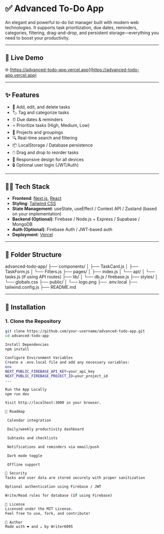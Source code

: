 # ✅ Advanced To-Do App

An elegant and powerful to-do list manager built with modern web technologies. It supports task prioritization, due dates, reminders, categories, filtering, drag-and-drop, and persistent storage—everything you need to boost your productivity.

---

## 🚀 Live Demo

🌐 [https://advanced-todo-app.vercel.app](https://advanced-todo-app.vercel.app)

---

## ✨ Features

- 📝 Add, edit, and delete tasks
- 🏷️ Tag and categorize tasks
- ⏰ Due dates & reminders
- ⭐ Prioritize tasks (High, Medium, Low)
- 📁 Projects and groupings
- 🔍 Real-time search and filtering
- 📦 LocalStorage / Database persistence
- 🖱️ Drag and drop to reorder tasks
- 📱 Responsive design for all devices
- 🔒 Optional user login (JWT/Auth)

---

## 🧑‍💻 Tech Stack

- **Frontend**: [Next.js](https://nextjs.org/), [React](https://reactjs.org/)
- **Styling**: [Tailwind CSS](https://tailwindcss.com/)
- **State Management**: useState, useEffect / Context API / Zustand (based on your implementation)
- **Backend (Optional)**: Firebase / Node.js + Express / Supabase / MongoDB
- **Auth (Optional)**: Firebase Auth / JWT-based auth
- **Deployment**: [Vercel](https://vercel.com)

---

## 📁 Folder Structure

advanced-todo-app/ ├── components/ │ ├── TaskCard.js │ ├── TaskForm.js │ └── Filters.js ├── pages/ │ ├── index.js │ └── api/ │ └── tasks.js (if using API routes) ├── lib/ │ └── db.js / firebase.js ├── styles/ │ └── globals.css ├── public/ │ └── logo.png ├── .env.local ├── tailwind.config.js ├── README.md

---

## 🔧 Installation

### 1. Clone the Repository

```bash
git clone https://github.com/your-username/advanced-todo-app.git
cd advanced-todo-app

Install Dependencies
npm install

Configure Environment Variables
Create a .env.local file and add any necessary variables:
env
NEXT_PUBLIC_FIREBASE_API_KEY=your_api_key
NEXT_PUBLIC_FIREBASE_PROJECT_ID=your_project_id
...

Run the App Locally
npm run dev

Visit http://localhost:3000 in your browser.

🎯 Roadmap

 Calendar integration

 Daily/weekly productivity dashboard

 Subtasks and checklists

 Notifications and reminders via email/push

 Dark mode toggle

 Offline support

🔐 Security
Tasks and user data are stored securely with proper sanitization

Optional authentication using Firebase / JWT

Write/Read rules for database (if using Firebase)

📜 License
Licensed under the MIT License.
Feel free to use, fork, and contribute!

🙌 Author
Made with ❤️ and ☕ by Writer6095
